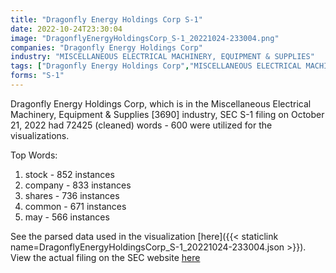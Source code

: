 ```yaml
---
title: "Dragonfly Energy Holdings Corp S-1"
date: 2022-10-24T23:30:04
image: "DragonflyEnergyHoldingsCorp_S-1_20221024-233004.png"
companies: "Dragonfly Energy Holdings Corp"
industry: "MISCELLANEOUS ELECTRICAL MACHINERY, EQUIPMENT & SUPPLIES"
tags: ["Dragonfly Energy Holdings Corp","MISCELLANEOUS ELECTRICAL MACHINERY, EQUIPMENT & SUPPLIES","10-21-2022","S-1"]
forms: "S-1"
---
```

Dragonfly Energy Holdings Corp, which is in the Miscellaneous Electrical Machinery, Equipment & Supplies [3690] industry, SEC S-1 filing on October 21, 2022 had 72425 (cleaned) words - 600 were utilized for the visualizations.

Top Words:
1. stock - 852 instances
2. company - 833 instances
3. shares - 736 instances
4. common - 671 instances
5. may - 566 instances


See the parsed data used in the visualization [here]({{< staticlink name=DragonflyEnergyHoldingsCorp_S-1_20221024-233004.json >}}).  
View the actual filing on the SEC website [here](https://www.sec.gov/Archives/edgar/data/1847986/0001104659-22-110688.txt)